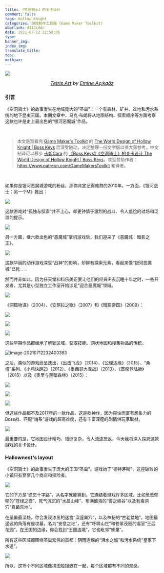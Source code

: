 ```yaml
---
title: 《空洞骑士》的关卡设计
comment: false
tags: Hollow Knight
categories: 游戏制作工具箱 (Game Maker Toolkit)
abbrlink: d313cddc
date: 2021-07-12 22:50:05
type:
banner_img:
index_img:
translate_title:
top:
mathjax:
---
```


![](https://cdn.jsdelivr.net/gh/Yousazoe/picgo-repo/img/image-20210712225336463.png)

<div align=center>
  <font size="3">
    <i>
      <a href="https://www.behance.net/gallery/104225729/Tetris-Art?tracking_source=search_projects_recommended%7CTetris">Tetris Art</a> by 
      <a href="https://www.behance.net/emineakgz">Emine Açıkgöz</a>
    </i>
  </font>
</div>





### 引言

《空洞骑士》的故事发生在地域庞大的“圣巢”：一个有森林、矿井、盆地和污水系统的地下昆虫王国。本期文章中，马克·布朗将从地图结构、探索顺序等方面考察这款也许是史上最出色的“银河恶魔城”作品。

<!--more-->



<br/>

> 本文是观看完 [Game Maker's Toolkit](https://www.youtube.com/channel/UCqJ-Xo29CKyLTjn6z2XwYAw) 的 [The World Design of Hollow Knight | Boss Keys](https://www.youtube.com/watch?v=7ITtPPE-pXE) 后深受触动，决定整理一份文字版以供大家参考，中文制译可以移步 [卡姐Cara](https://space.bilibili.com/180052141) 的 [【Boss Keys】《空洞骑士》的关卡设计 The World Design of Hollow Knight | Boss Keys](https://www.bilibili.com/video/BV11J411Q7Zp?from=search&seid=13712551978212770642)，欢迎赞助作者：https://www.patreon.com/GameMakersToolkit 和译者。

<br/>



如果你是银河恶魔城游戏的粉丝，那你肯定记得难熬的2010年。一方面，《银河战士：另一个M》推出：

![](https://cdn.jsdelivr.net/gh/Yousazoe/picgo-repo/img/image-20210712230624631.png)

这款游戏对“孤独与探索”并不上心，却更钟情于激烈的战斗、令人尴尬的过场和泛滥的提示。

![](https://cdn.jsdelivr.net/gh/Yousazoe/picgo-repo/img/image-20210712231114332.png)



另一方面，继六款出色的“恶魔城”掌机游戏后，我们迎来了《恶魔城：暗影之王》。

![](https://cdn.jsdelivr.net/gh/Yousazoe/picgo-repo/img/image-20210712231304470.png)



这款华丽的动作游戏深受“战神”的影响，却鲜有探索元素，看起来像“银河恶魔城”已死......

然而并非如此，因为任天堂和科乐美正要让他们的经典IP去沉睡十年之时，一些开发者，尤其是小型独立工作室开始涉足“迎合恶魔城”领域。

![](https://cdn.jsdelivr.net/gh/Yousazoe/picgo-repo/img/image-20210712231629042.png)



《洞窟物语》（2004）、《安琪拉之歌》（2007）和《暗影帝国》（2009）：



![](https://cdn.jsdelivr.net/gh/Yousazoe/picgo-repo/img/image-20210712231950795.png)

![](https://cdn.jsdelivr.net/gh/Yousazoe/picgo-repo/img/image-20210712231905517.png)

![](https://cdn.jsdelivr.net/gh/Yousazoe/picgo-repo/img/image-20210712232042037.png)



这些早期作品都继承了解锁区域、获取技能、网状地图和搜集物品的传统。

![image-20210712232400363](https://cdn.jsdelivr.net/gh/Yousazoe/picgo-repo/img/image-20210712232400363.png)

之后，类似的游戏纷呈迭出，《出击飞龙》（2014）、《公理边缘》（2015）、“桑塔”系列、《小鸡快跑2》（2012）、《墨西哥大混战》（2013）、《首席登陆舱》（2016）以及《奥里与黑暗森林》（2015）：

![](https://cdn.jsdelivr.net/gh/Yousazoe/picgo-repo/img/image-20210712233438426.png)

![](https://cdn.jsdelivr.net/gh/Yousazoe/picgo-repo/img/image-20210712233247830.png)

![](https://cdn.jsdelivr.net/gh/Yousazoe/picgo-repo/img/image-20210712233825326.png)



但这些作品都不及2017年的一款作品。这是款神作，因为爽快而富有想象力的Boss战、匹配“魂系”游戏的超高难度，还有丰富深邃的剧情供玩家取材。

![](https://cdn.jsdelivr.net/gh/Yousazoe/picgo-repo/img/image-20210712234241350.png)

最重要的是，它地图设计精巧、错综复杂，令人流连忘返，今天我将深入探究这款游戏的关卡设计。



### Hallownest's layout

《空洞骑士》的故事发生于庞大的王国“圣巢”。游戏始于“德特茅斯”，这座破败的小镇只有寥寥几个商店和探险者。

![](https://cdn.jsdelivr.net/gh/Yousazoe/picgo-repo/img/image-20210712235419363.png)

它的下方是“遗忘十字路”，从名字就能猜到，它连结着游戏许多区域，比如葱葱郁郁的“苍绿之径”、死气沉沉的“水晶山峰”、布满酸液的“雾之峡谷”以及有毒洞穴“真菌荒地”。

在圣巢最深处，你会发现漆黑的迷宫“深邃巢穴”，以及神秘的“古老盆地”。地图最遥远的角落有座坟墓，名为“安息之地”，还有“呼啸山庄”和苍翠茂密的温室“王后花园”。在王国的边缘，你会找到“王国边境”，它也毗邻“蜂巢”。

所有这些区域都围绕圣巢宏伟的首都：阴雨连绵的“泪水之城”和污水系统“皇家下水道”。

![](https://cdn.jsdelivr.net/gh/Yousazoe/picgo-repo/img/image-20210712235532117.png)



所以，这15个不同区域像拼图般镶嵌在一起，每个区域都有不同的观感。
